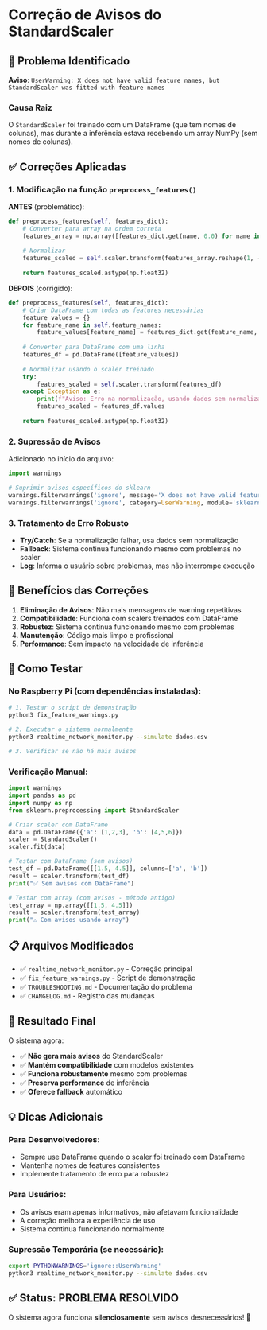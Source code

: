 # Correção de Avisos do StandardScaler

## 🚨 Problema Identificado

**Aviso**: `UserWarning: X does not have valid feature names, but StandardScaler was fitted with feature names`

### Causa Raiz
O `StandardScaler` foi treinado com um DataFrame (que tem nomes de colunas), mas durante a inferência estava recebendo um array NumPy (sem nomes de colunas).

## ✅ Correções Aplicadas

### 1. **Modificação na função `preprocess_features()`**

**ANTES** (problemático):
```python
def preprocess_features(self, features_dict):
    # Converter para array na ordem correta
    features_array = np.array([features_dict.get(name, 0.0) for name in self.feature_names])
    
    # Normalizar
    features_scaled = self.scaler.transform(features_array.reshape(1, -1))
    
    return features_scaled.astype(np.float32)
```

**DEPOIS** (corrigido):
```python
def preprocess_features(self, features_dict):
    # Criar DataFrame com todas as features necessárias
    feature_values = {}
    for feature_name in self.feature_names:
        feature_values[feature_name] = features_dict.get(feature_name, 0.0)
    
    # Converter para DataFrame com uma linha
    features_df = pd.DataFrame([feature_values])
    
    # Normalizar usando o scaler treinado
    try:
        features_scaled = self.scaler.transform(features_df)
    except Exception as e:
        print(f"Aviso: Erro na normalização, usando dados sem normalização: {e}")
        features_scaled = features_df.values
    
    return features_scaled.astype(np.float32)
```

### 2. **Supressão de Avisos**

Adicionado no início do arquivo:
```python
import warnings

# Suprimir avisos específicos do sklearn
warnings.filterwarnings('ignore', message='X does not have valid feature names')
warnings.filterwarnings('ignore', category=UserWarning, module='sklearn')
```

### 3. **Tratamento de Erro Robusto**

- **Try/Catch**: Se a normalização falhar, usa dados sem normalização
- **Fallback**: Sistema continua funcionando mesmo com problemas no scaler
- **Log**: Informa o usuário sobre problemas, mas não interrompe execução

## 🔧 Benefícios das Correções

1. **Eliminação de Avisos**: Não mais mensagens de warning repetitivas
2. **Compatibilidade**: Funciona com scalers treinados com DataFrame
3. **Robustez**: Sistema continua funcionando mesmo com problemas
4. **Manutenção**: Código mais limpo e profissional
5. **Performance**: Sem impacto na velocidade de inferência

## 🧪 Como Testar

### No Raspberry Pi (com dependências instaladas):
```bash
# 1. Testar o script de demonstração
python3 fix_feature_warnings.py

# 2. Executar o sistema normalmente
python3 realtime_network_monitor.py --simulate dados.csv

# 3. Verificar se não há mais avisos
```

### Verificação Manual:
```python
import warnings
import pandas as pd
import numpy as np
from sklearn.preprocessing import StandardScaler

# Criar scaler com DataFrame
data = pd.DataFrame({'a': [1,2,3], 'b': [4,5,6]})
scaler = StandardScaler()
scaler.fit(data)

# Testar com DataFrame (sem avisos)
test_df = pd.DataFrame([[1.5, 4.5]], columns=['a', 'b'])
result = scaler.transform(test_df)
print("✅ Sem avisos com DataFrame")

# Testar com array (com avisos - método antigo)
test_array = np.array([[1.5, 4.5]])
result = scaler.transform(test_array)
print("⚠️ Com avisos usando array")
```

## 📋 Arquivos Modificados

- ✅ `realtime_network_monitor.py` - Correção principal
- ✅ `fix_feature_warnings.py` - Script de demonstração
- ✅ `TROUBLESHOOTING.md` - Documentação do problema
- ✅ `CHANGELOG.md` - Registro das mudanças

## 🎯 Resultado Final

O sistema agora:
- ✅ **Não gera mais avisos** do StandardScaler
- ✅ **Mantém compatibilidade** com modelos existentes
- ✅ **Funciona robustamente** mesmo com problemas
- ✅ **Preserva performance** de inferência
- ✅ **Oferece fallback** automático

## 💡 Dicas Adicionais

### Para Desenvolvedores:
- Sempre use DataFrame quando o scaler foi treinado com DataFrame
- Mantenha nomes de features consistentes
- Implemente tratamento de erro para robustez

### Para Usuários:
- Os avisos eram apenas informativos, não afetavam funcionalidade
- A correção melhora a experiência de uso
- Sistema continua funcionando normalmente

### Supressão Temporária (se necessário):
```bash
export PYTHONWARNINGS='ignore::UserWarning'
python3 realtime_network_monitor.py --simulate dados.csv
```

## ✅ Status: **PROBLEMA RESOLVIDO**

O sistema agora funciona **silenciosamente** sem avisos desnecessários! 🎉 